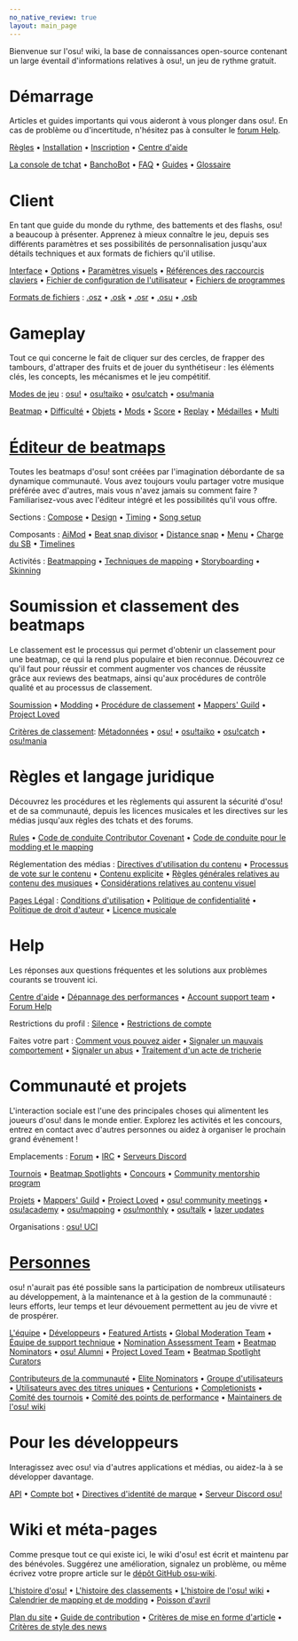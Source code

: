 ```yaml
---
no_native_review: true
layout: main_page
---
```


<div class="wiki-main-page__blurb">
Bienvenue sur l'osu! wiki, la base de connaissances open-source contenant un large éventail d'informations relatives à osu!, un jeu de rythme gratuit.
</div>

<div class="wiki-main-page__panels">
<div class="wiki-main-page-panel wiki-main-page-panel--full">

# Démarrage

Articles et guides importants qui vous aideront à vous plonger dans osu!. En cas de problème ou d'incertitude, n'hésitez pas à consulter le [forum Help](https://osu.ppy.sh/forum/5).

[Règles](/wiki/Rules) • [Installation](/wiki/Client/Installation) • [Inscription](/wiki/Registration) • [Centre d'aide](/wiki/Help_centre)

[La console de tchat](/wiki/Client/Interface/Chat_console) • [BanchoBot](/wiki/BanchoBot) • [FAQ](/wiki/FAQ) • [Guides](/wiki/Guides) • [Glossaire](/wiki/Sitemap)

</div>
<div class="wiki-main-page-panel">

# Client

En tant que guide du monde du rythme, des battements et des flashs, osu! a beaucoup à présenter. Apprenez à mieux connaître le jeu, depuis ses différents paramètres et ses possibilités de personnalisation jusqu'aux détails techniques et aux formats de fichiers qu'il utilise.

[Interface](/wiki/Client/Interface) • [Options](/wiki/Client/Options) • [Paramètres visuels](/wiki/Client/Interface/Visual_settings) • [Références des raccourcis claviers](/wiki/Client/Keyboard_shortcuts) • [Fichier de configuration de l'utilisateur](/wiki/Client/Program_files/User_configuration_file) • [Fichiers de programmes](/wiki/Client/Program_files)

[Formats de fichiers](/wiki/Client/File_formats) : [.osz](/wiki/Client/File_formats/osz_(file_format)) • [.osk](/wiki/Client/File_formats/osk_(file_format)) • [.osr](/wiki/Client/File_formats/osr_(file_format)) • [.osu](/wiki/Client/File_formats/osu_(file_format)) • [.osb](/wiki/Client/File_formats/osb_(file_format))

</div>
<div class="wiki-main-page-panel">

# Gameplay

Tout ce qui concerne le fait de cliquer sur des cercles, de frapper des tambours, d'attraper des fruits et de jouer du synthétiseur : les éléments clés, les concepts, les mécanismes et le jeu compétitif.

[Modes de jeu](/wiki/Game_mode) : [osu!](/wiki/Game_mode/osu!) • [osu!taiko](/wiki/Game_mode/osu!taiko) • [osu!catch](/wiki/Game_mode/osu!catch) • [osu!mania](/wiki/Game_mode/osu!mania)

[Beatmap](/wiki/Beatmap) • [Difficulté](/wiki/Beatmap/Difficulty) • [Objets](/wiki/Gameplay/Hit_object) • [Mods](/wiki/Gameplay/Game_modifier) • [Score](/wiki/Gameplay/Score) • [Replay](/wiki/Gameplay/Replay) • [Médailles](/wiki/Medals) • [Multi](/wiki/Client/Interface/Multiplayer)

</div>
<div class="wiki-main-page-panel">

# [Éditeur de beatmaps](/wiki/Client/Beatmap_editor)

Toutes les beatmaps d'osu! sont créées par l'imagination débordante de sa dynamique communauté. Vous avez toujours voulu partager votre musique préférée avec d'autres, mais vous n'avez jamais su comment faire ? Familiarisez-vous avec l'éditeur intégré et les possibilités qu'il vous offre.

Sections : [Compose](/wiki/Client/Beatmap_editor/Compose) • [Design](/wiki/Client/Beatmap_editor/Design) • [Timing](/wiki/Client/Beatmap_editor/Timing) • [Song setup](/wiki/Client/Beatmap_editor/Song_setup)

Composants : [AiMod](/wiki/Client/Beatmap_editor/AiMod) • [Beat snap divisor](/wiki/Client/Beatmap_editor/Beat_snap_divisor) • [Distance snap](/wiki/Client/Beatmap_editor/Distance_snap) • [Menu](/wiki/Client/Beatmap_editor/Menu) • [Charge du SB](/wiki/Client/Beatmap_editor/SB_load) • [Timelines](/wiki/Client/Beatmap_editor/Timelines)

Activités : [Beatmapping](/wiki/Beatmapping) • [Techniques de mapping](/wiki/Beatmapping/Mapping_techniques) • [Storyboarding](/wiki/Storyboard#storyboarding) • [Skinning](/wiki/Skinning)

</div>
<div class="wiki-main-page-panel">

# Soumission et classement des beatmaps

Le classement est le processus qui permet d'obtenir un classement pour une beatmap, ce qui la rend plus populaire et bien reconnue. Découvrez ce qu'il faut pour réussir et comment augmenter vos chances de réussite grâce aux reviews des beatmaps, ainsi qu'aux procédures de contrôle qualité et au processus de classement.

[Soumission](/wiki/Beatmapping/Beatmap_submission) • [Modding](/wiki/Modding) • [Procédure de classement](/wiki/Beatmap_ranking_procedure) • [Mappers' Guild](/wiki/Community/Mappers_Guild) • [Project Loved](/wiki/Community/Project_Loved)

[Critères de classement](/wiki/Ranking_criteria): [Métadonnées](/wiki/Ranking_criteria/Metadata) • [osu!](/wiki/Ranking_criteria/osu!) • [osu!taiko](/wiki/Ranking_criteria/osu!taiko) • [osu!catch](/wiki/Ranking_criteria/osu!catch) • [osu!mania](/wiki/Ranking_criteria/osu!mania)

</div>
<div class="wiki-main-page-panel">

# Règles et langage juridique

Découvrez les procédures et les règlements qui assurent la sécurité d'osu! et de sa communauté, depuis les licences musicales et les directives sur les médias jusqu'aux règles des tchats et des forums.

[Rules](/wiki/Rules) • [Code de conduite Contributor Covenant](/wiki/Rules/Contributor_code_of_conduct) • [Code de conduite pour le modding et le mapping](/wiki/Rules/Code_of_conduct_for_modding_and_mapping)

Réglementation des médias : [Directives d'utilisation du contenu](/wiki/Rules/Content_usage_guidelines) • [Processus de vote sur le contenu](/wiki/Rules/Content_voting_process) • [Contenu explicite](/wiki/Rules/Explicit_content) • [Règles générales relatives au contenu des musiques](/wiki/Rules/Song_content_rules) • [Considérations relatives au contenu visuel](/wiki/Rules/Visual_content_considerations)

[Pages Légal](/wiki/Legal) : [Conditions d'utilisation](/wiki/Legal/Terms) • [Politique de confidentialité](/wiki/Legal/Privacy) • [Politique de droit d'auteur](/wiki/Legal/Copyright) • [Licence musicale](/wiki/Legal/Music_licensing)

</div>
<div class="wiki-main-page-panel">

# Help

Les réponses aux questions fréquentes et les solutions aux problèmes courants se trouvent ici.

[Centre d'aide](/wiki/Help_centre) • [Dépannage des performances](/wiki/Performance_troubleshooting) • [Account support team](/wiki/People/Account_support_team) • [Forum Help](https://osu.ppy.sh/forum/5)

Restrictions du profil : [Silence](/wiki/Silence) • [Restrictions de compte](/wiki/Help_centre/Account_restrictions)

Faites votre part : [Comment vous pouvez aider](/wiki/Community/How_you_can_help!) • [Signaler un mauvais comportement](/wiki/Reporting_bad_behaviour) • [Signaler un abus](/wiki/Reporting_bad_behaviour/Abuse) • [Traitement d'un acte de tricherie](/wiki/Reporting_bad_behaviour/Handling_foul_play)

</div>
<div class="wiki-main-page-panel">

# Communauté et projets

L'interaction sociale est l'une des principales choses qui alimentent les joueurs d'osu! dans le monde entier. Explorez les activités et les concours, entrez en contact avec d'autres personnes ou aidez à organiser le prochain grand événement !

Emplacements : [Forum](/wiki/Community/Forum) • [IRC](/wiki/Community/Internet_Relay_Chat) • [Serveurs Discord](/wiki/Community/Discord_servers)

[Tournois](/wiki/Tournaments) • [Beatmap Spotlights](/wiki/Beatmap_Spotlights) • [Concours](/wiki/Contests) • [Community mentorship program](/wiki/Community/Community_Mentorship_Program)

[Projets](/wiki/Community/Projects) • [Mappers' Guild](/wiki/Community/Mappers_Guild) • [Project Loved](/wiki/Community/Project_Loved) • [osu! community meetings](/wiki/Community/osu!_community_meetings) • [osu!academy](/wiki/Community/Video_series/osu!academy) • [osu!mapping](/wiki/Community/Video_series/osu!mapping) • [osu!monthly](/wiki/Community/osu!monthly) • [osu!talk](/wiki/Community/Video_series/osu!talk) • [lazer updates](/wiki/Community/Video_series/lazer_updates)

Organisations : [osu! UCI](/wiki/Community/Organisations/osu!_UCI)

</div>
<div class="wiki-main-page-panel">

# [Personnes](/wiki/People)

osu! n'aurait pas été possible sans la participation de nombreux utilisateurs au développement, à la maintenance et à la gestion de la communauté : leurs efforts, leur temps et leur dévouement permettent au jeu de vivre et de prospérer.

[L'équipe](/wiki/People/osu!_team) • [Développeurs](/wiki/People/Developers) • [Featured Artists](/wiki/People/Featured_Artists) • [Global Moderation Team](/wiki/People/Global_Moderation_Team) • [Équipe de support technique](/wiki/People/Technical_Support_Team) • [Nomination Assessment Team](/wiki/People/Nomination_Assessment_Team) • [Beatmap Nominators](/wiki/People/Beatmap_Nominators) • [osu! Alumni](/wiki/People/osu!_Alumni) • [Project Loved Team](/wiki/People/Project_Loved_Team) • [Beatmap Spotlight Curators](/wiki/People/Beatmap_Spotlight_Curators)

[Contributeurs de la communauté](/wiki/People/Community_Contributors) • [Elite Nominators](/wiki/People/Elite_Nominators) • [Groupe d'utilisateurs](/wiki/People/User_group) • [Utilisateurs avec des titres uniques](/wiki/People/Users_with_unique_titles) • [Centurions](/wiki/People/Centurions) • [Completionists](/wiki/People/Completionists) • [Comité des tournois](/wiki/People/Tournament_Committee) • [Comité des points de performance](/wiki/People/Performance_Points_Committee) • [Maintainers de l'osu! wiki](/wiki/People/osu!_wiki_maintainers)

</div>
<div class="wiki-main-page-panel">

# Pour les développeurs

Interagissez avec osu! via d'autres applications et médias, ou aidez-la à se développer davantage.

[API](/wiki/osu!api) • [Compte bot](/wiki/Bot_account) • [Directives d'identité de marque](/wiki/Brand_identity_guidelines) • [Serveur Discord osu!](/wiki/Community/Discord_servers#officielle)

</div>
<div class="wiki-main-page-panel">

# Wiki et méta-pages

Comme presque tout ce qui existe ici, le wiki d'osu! est écrit et maintenu par des bénévoles. Suggérez une amélioration, signalez un problème, ou même écrivez votre propre article sur le [dépôt GitHub osu-wiki](https://github.com/ppy/osu-wiki).

[L'histoire d'osu!](/wiki/History_of_osu!) • [L'histoire des classements](/wiki/History_of_osu!/Online_rankings) • [L'histoire de l'osu! wiki](/wiki/History_of_osu!/osu!_wiki) • [Calendrier de mapping et de modding](/wiki/History_of_osu!/Mapping_and_modding_timeline) • [Poisson d'avril](/wiki/History_of_osu!/April_Fools)

[Plan du site](/wiki/Sitemap) • [Guide de contribution](/wiki/osu!_wiki/Contribution_guide) • [Critères de mise en forme d'article](/wiki/Article_styling_criteria) • [Critères de style des news](/wiki/News_styling_criteria)

</div>
</div>
